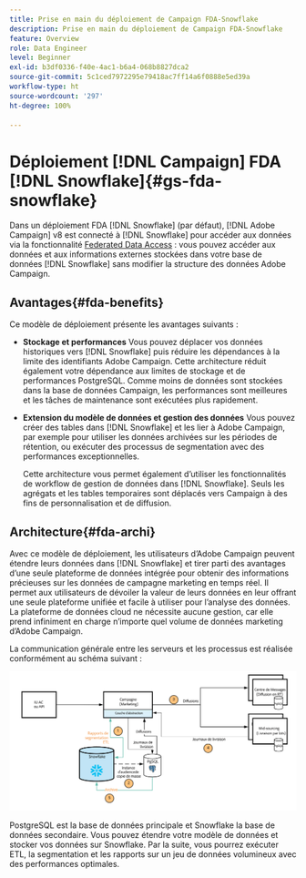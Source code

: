 ```yaml
---
title: Prise en main du déploiement de Campaign FDA-Snowflake
description: Prise en main du déploiement de Campaign FDA-Snowflake
feature: Overview
role: Data Engineer
level: Beginner
exl-id: b3df0336-f40e-4ac1-b6a4-068b8827dca2
source-git-commit: 5c1ced7972295e79418ac7ff14a6f0888e5ed39a
workflow-type: ht
source-wordcount: '297'
ht-degree: 100%

---
```


# Déploiement [!DNL Campaign] FDA [!DNL Snowflake]{#gs-fda-snowflake}

Dans un déploiement FDA [!DNL Snowflake] (par défaut), [!DNL Adobe Campaign] v8 est connecté à [!DNL Snowflake] pour accéder aux données via la fonctionnalité [Federated Data Access](../connect/fda.md) : vous pouvez accéder aux données et aux informations externes stockées dans votre base de données [!DNL Snowflake] sans modifier la structure des données Adobe Campaign.

## Avantages{#fda-benefits}

Ce modèle de déploiement présente les avantages suivants :

* **Stockage et performances**
Vous pouvez déplacer vos données historiques vers [!DNL Snowflake] puis réduire les dépendances à la limite des identifiants Adobe Campaign. Cette architecture réduit également votre dépendance aux limites de stockage et de performances PostgreSQL. Comme moins de données sont stockées dans la base de données Campaign, les performances sont meilleures et les tâches de maintenance sont exécutées plus rapidement.

* **Extension du modèle de données et gestion des données**
Vous pouvez créer des tables dans [!DNL Snowflake] et les lier à Adobe Campaign, par exemple pour utiliser les données archivées sur les périodes de rétention, ou exécuter des processus de segmentation avec des performances exceptionnelles.

   Cette architecture vous permet également d’utiliser les fonctionnalités de workflow de gestion de données dans [!DNL Snowflake]. Seuls les agrégats et les tables temporaires sont déplacés vers Campaign à des fins de personnalisation et de diffusion.


## Architecture{#fda-archi}

Avec ce modèle de déploiement, les utilisateurs d’Adobe Campaign peuvent étendre leurs données dans [!DNL Snowflake] et tirer parti des avantages d’une seule plateforme de données intégrée pour obtenir des informations précieuses sur les données de campagne marketing en temps réel. Il permet aux utilisateurs de dévoiler la valeur de leurs données en leur offrant une seule plateforme unifiée et facile à utiliser pour l’analyse des données. La plateforme de données cloud ne nécessite aucune gestion, car elle prend infiniment en charge n’importe quel volume de données marketing d’Adobe Campaign.

La communication générale entre les serveurs et les processus est réalisée conformément au schéma suivant :

![](assets/fda-architecture.png)

PostgreSQL est la base de données principale et Snowflake la base de données secondaire. Vous pouvez étendre votre modèle de données et stocker vos données sur Snowflake. Par la suite, vous pourrez exécuter ETL, la segmentation et les rapports sur un jeu de données volumineux avec des performances optimales.
